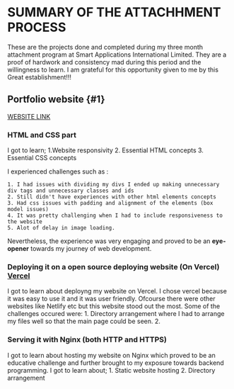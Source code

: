# SUMMARY OF THE ATTACHHMENT PROCESS
These are the projects done and completed during my three month attachment program at Smart Applications International Limited.
They are a proof of hardwork and consistency mad  during this period  and the willingness to learn.
I am grateful for this opportunity given to me by this Great establishment!!!

## Portfolio website {#1}
[WEBSITE LINK](https://portfolio-rho-gilt-37.vercel.app/)
### HTML and CSS part
I got to learn;
    1.Website responsivity
    2. Essential HTML concepts
    3. Essential CSS concepts

I experienced challenges such as :

    1. I had issues with dividing my divs I ended up making unnecessary div tags and unnecessary classes and ids
    2. Still didn't have experiences with other html elements concepts
    3. Had css issues with padding and alignment of the elements (box model issues)
    4. It was pretty challenging when I had to include responsiveness to the website
    5. Alot of delay in image loading.

Nevertheless, the experience was very engaging and proved to be an **eye-opener** towards my journey of web development.

### Deploying it on a open source deploying website (On Vercel) [Vercel](https://vercel.com/)

I got to learn about deployng my website on Vercel. I chose vercel because it was easy to use it and it was user friendly. Ofcourse there were other websites like Netlify etc but this website stood out  the most.
Some of the challenges occured were:
    1. Directory arrangement where I had to arrange my files well so that the main page could be seen.
    2. 

### Serving it with Nginx (both HTTP and HTTPS)
I got to learn about hosting my website on Nginx which proved to be an educative challenge and further brought to my exposure towards backend programming.
I got to learn about;
    1. Static website hosting
    2. Directory arrangement 

    
